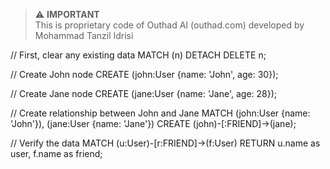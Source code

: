 > ⚠️ **IMPORTANT**  
> This is proprietary code of Outhad AI (outhad.com) developed by Mohammad Tanzil Idrisi

// First, clear any existing data
MATCH (n) DETACH DELETE n;

// Create John node
CREATE (john:User {name: 'John', age: 30});

// Create Jane node
CREATE (jane:User {name: 'Jane', age: 28});

// Create relationship between John and Jane
MATCH (john:User {name: 'John'}), (jane:User {name: 'Jane'})
CREATE (john)-[:FRIEND]->(jane);

// Verify the data
MATCH (u:User)-[r:FRIEND]->(f:User)
RETURN u.name as user, f.name as friend;